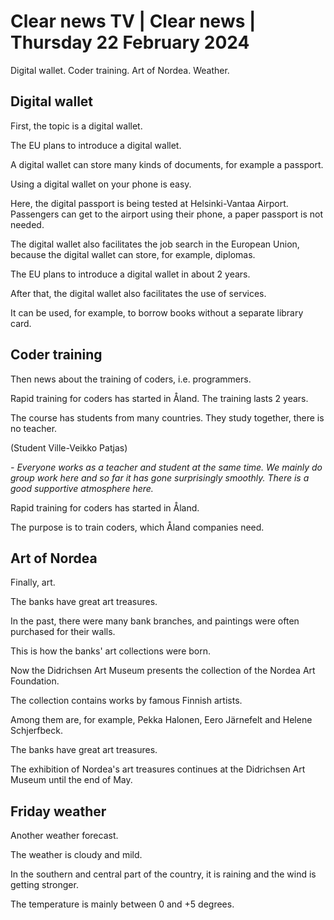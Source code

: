 # Clear news TV \| Clear news \| Thursday 22 February 2024

Digital wallet. Coder training. Art of Nordea. Weather.

## Digital wallet

First, the topic is a digital wallet.

The EU plans to introduce a digital wallet.

A digital wallet can store many kinds of documents, for example a passport.

Using a digital wallet on your phone is easy.

Here, the digital passport is being tested at Helsinki-Vantaa Airport. Passengers can get to the airport using their phone, a paper passport is not needed.

The digital wallet also facilitates the job search in the European Union, because the digital wallet can store, for example, diplomas.

The EU plans to introduce a digital wallet in about 2 years.

After that, the digital wallet also facilitates the use of services.

It can be used, for example, to borrow books without a separate library card.

## Coder training

Then news about the training of coders, i.e. programmers.

Rapid training for coders has started in Åland. The training lasts 2 years.

The course has students from many countries. They study together, there is no teacher.

(Student Ville-Veikko Patjas)

*- Everyone works as a teacher and student at the same time. We mainly do group work here and so far it has gone surprisingly smoothly. There is a good supportive atmosphere here.*

Rapid training for coders has started in Åland.

The purpose is to train coders, which Åland companies need.

## Art of Nordea

Finally, art.

The banks have great art treasures.

In the past, there were many bank branches, and paintings were often purchased for their walls.

This is how the banks' art collections were born.

Now the Didrichsen Art Museum presents the collection of the Nordea Art Foundation.

The collection contains works by famous Finnish artists.

Among them are, for example, Pekka Halonen, Eero Järnefelt and Helene Schjerfbeck.

The banks have great art treasures.

The exhibition of Nordea's art treasures continues at the Didrichsen Art Museum until the end of May.

## Friday weather

Another weather forecast.

The weather is cloudy and mild.

In the southern and central part of the country, it is raining and the wind is getting stronger.

The temperature is mainly between 0 and +5 degrees.
